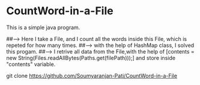 # CountWord-in-a-File

This is a simple java program.

##--> Here I take a File, and I count all the words inside this File, which is repeted for how many times. 
##--> with the help of HashMap class, I solved this progam.
##--> I retrive all data from the File,with the help of [contents = new String(Files.readAllBytes(Paths.get(filePath)));]
        and store inside "contents" variable.


git clone https://github.com/Soumyaranjan-Pati/CountWord-in-a-File
